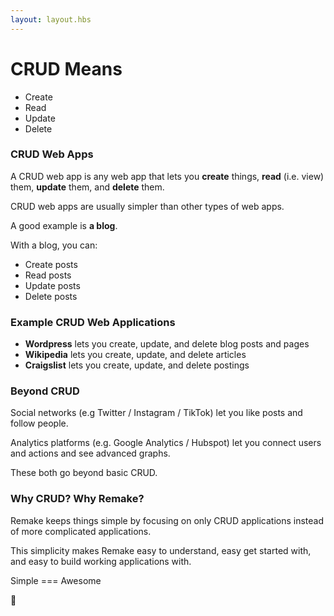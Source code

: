 ```yaml
---
layout: layout.hbs
---
```


# CRUD Means

* Create
* Read
* Update
* Delete

### CRUD Web Apps

A CRUD web app is any web app that lets you **create** things, **read** (i.e. view) them, **update** them, and **delete** them.

CRUD web apps are usually simpler than other types of web apps.

A good example is **a blog**.

With a blog, you can:

* Create posts
* Read posts
* Update posts
* Delete posts

### Example CRUD Web Applications
* **Wordpress** lets you create, update, and delete blog posts and pages
* **Wikipedia** lets you create, update, and delete articles
* **Craigslist** lets you create, update, and delete postings

### Beyond CRUD

Social networks (e.g Twitter / Instagram / TikTok) let you like posts and follow people. 

Analytics platforms (e.g. Google Analytics / Hubspot) let you connect users and actions and see advanced graphs. 

These both go beyond basic CRUD.

### Why CRUD? Why Remake?

Remake keeps things simple by focusing on only CRUD applications instead of more complicated applications.

This simplicity makes Remake easy to understand, easy get started with, and easy to build working applications with.

Simple === Awesome 

🤘





